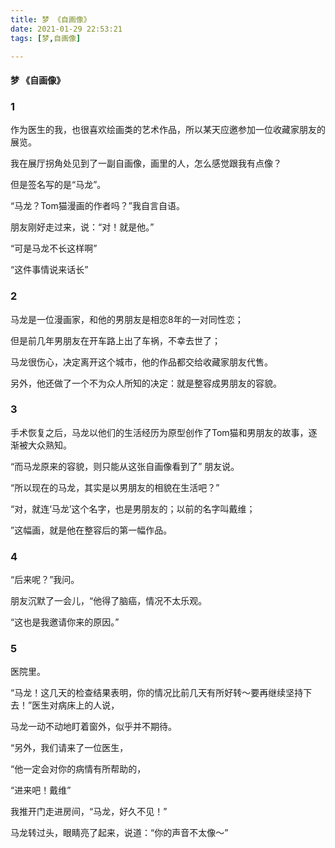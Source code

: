 ```yaml
---
title: 梦 《自画像》
date: 2021-01-29 22:53:21
tags: [梦,自画像]

---
```


#### 梦 《自画像》

### 1

作为医生的我，也很喜欢绘画类的艺术作品，所以某天应邀参加一位收藏家朋友的展览。

我在展厅拐角处见到了一副自画像，画里的人，怎么感觉跟我有点像？

但是签名写的是“马龙”。

“马龙？Tom猫漫画的作者吗？”我自言自语。

朋友刚好走过来，说：“对！就是他。”

“可是马龙不长这样啊”

“这件事情说来话长”

### 2

马龙是一位漫画家，和他的男朋友是相恋8年的一对同性恋；

但是前几年男朋友在开车路上出了车祸，不幸去世了；

马龙很伤心，决定离开这个城市，他的作品都交给收藏家朋友代售。

另外，他还做了一个不为众人所知的决定：就是整容成男朋友的容貌。
    
### 3

手术恢复之后，马龙以他们的生活经历为原型创作了Tom猫和男朋友的故事，逐渐被大众熟知。

“而马龙原来的容貌，则只能从这张自画像看到了” 朋友说。

“所以现在的马龙，其实是以男朋友的相貌在生活吧？”

“对，就连‘马龙’这个名字，也是男朋友的；以前的名字叫戴维；

”这幅画，就是他在整容后的第一幅作品。
    
### 4

“后来呢？”我问。

朋友沉默了一会儿，“他得了脑癌，情况不太乐观。

“这也是我邀请你来的原因。”
    
### 5

医院里。

“马龙！这几天的检查结果表明，你的情况比前几天有所好转～要再继续坚持下去！”医生对病床上的人说，

马龙一动不动地盯着窗外，似乎并不期待。

“另外，我们请来了一位医生，

“他一定会对你的病情有所帮助的，

“进来吧！戴维”

我推开门走进房间，“马龙，好久不见！”

马龙转过头，眼睛亮了起来，说道：“你的声音不太像～”